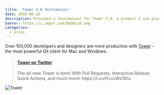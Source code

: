 ```yaml
---
title: 'Tower 3.0 Testimonial'
date: 2018-06-26
description: Provided a testimonial for Tower 3.0, a product I use proudly.
banner: https://i.imgur.com/NqSDiz0.png
categories:
  - press
---
```


Over 100,000 developers and designers are more productive with [Tower](https://www.git-tower.com/mac) - the most powerful Git client for Mac and Windows.

<blockquote class="embedly-card"><h4><a href="https://twitter.com/gittower/status/1011653457168797697">Tower on Twitter</a></h4><p>The all-new Tower is here! With Pull Requests, Interactive Rebase, Quick Actions, and much more! https://t.co/frLccWUWiu</p></blockquote>
<script async src="//cdn.embedly.com/widgets/platform.js" charset="UTF-8"></script>

![Tower](https://i.imgur.com/JjqFQAc.png)
